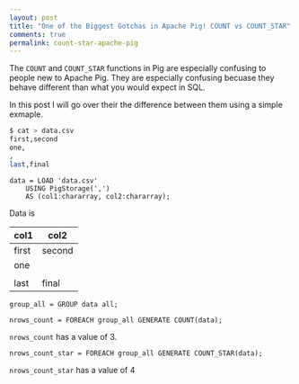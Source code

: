 ```yaml
---
layout: post
title: "One of the Biggest Gotchas in Apache Pig! COUNT vs COUNT_STAR"
comments: true
permalink: count-star-apache-pig
---
```


The `COUNT` and `COUNT_STAR` functions in Pig are especially confusing
to people new to Apache Pig. 
They are especially confusing becuase they behave different than what you would expect in SQL.

In this post I will go over their the difference between them using a simple exmaple.

```bash
$ cat > data.csv
first,second
one,
,
last,final
```

```
data = LOAD 'data.csv' 
    USING PigStorage(',') 
    AS (col1:chararray, col2:chararray);
```

Data is

|  col1 |   col2 |
| ----- | ------ |
| first | second |
|   one |        |
|       |        |
|  last |  final |


```
group_all = GROUP data all;
```



```
nrows_count = FOREACH group_all GENERATE COUNT(data);
```

`nrows_count` has a value of 3.

```
nrows_count_star = FOREACH group_all GENERATE COUNT_STAR(data);
```

`nrows_count_star` has a value of 4
